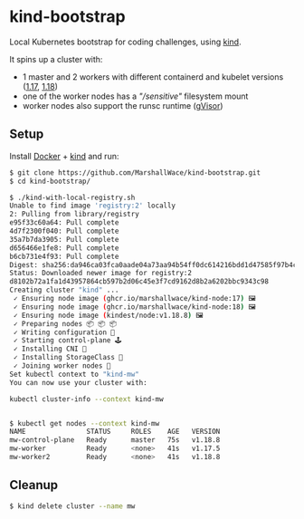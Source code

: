 # kind-bootstrap

Local Kubernetes bootstrap for coding challenges, using [kind](https://kind.sigs.k8s.io/).

It spins up a cluster with:
- 1 master and 2 workers with different containerd and kubelet versions ([1.17](./nodes/Dockerfile.17), [1.18](./nodes/Dockerfile.18))
- one of the worker nodes has a _"/sensitive"_ filesystem mount
- worker nodes also support the runsc runtime ([gVisor](https://gvisor.dev/))

## Setup

Install [Docker](https://docs.docker.com/get-docker/) + [kind](https://github.com/kubernetes-sigs/kind/releases) and run:

```bash
$ git clone https://github.com/MarshallWace/kind-bootstrap.git
$ cd kind-bootstrap/

$ ./kind-with-local-registry.sh
Unable to find image 'registry:2' locally
2: Pulling from library/registry
e95f33c60a64: Pull complete 
4d7f2300f040: Pull complete 
35a7b7da3905: Pull complete 
d656466e1fe8: Pull complete 
b6cb731e4f93: Pull complete 
Digest: sha256:da946ca03fca0aade04a73aa94b54ff0dc614216bdd1d47585f97b4c1bdaa0e2
Status: Downloaded newer image for registry:2
d8102b72a1fa1d43957864cb597b2d06c45e3f7cd9162d8b2a6202bbc9343c98
Creating cluster "kind" ...
 ✓ Ensuring node image (ghcr.io/marshallwace/kind-node:17) 🖼 
 ✓ Ensuring node image (ghcr.io/marshallwace/kind-node:18) 🖼 
 ✓ Ensuring node image (kindest/node:v1.18.8) 🖼 
 ✓ Preparing nodes 📦 📦 📦  
 ✓ Writing configuration 📜 
 ✓ Starting control-plane 🕹️ 
 ✓ Installing CNI 🔌 
 ✓ Installing StorageClass 💾 
 ✓ Joining worker nodes 🚜 
Set kubectl context to "kind-mw"
You can now use your cluster with:

kubectl cluster-info --context kind-mw


$ kubectl get nodes --context kind-mw
NAME               STATUS     ROLES    AGE   VERSION
mw-control-plane   Ready      master   75s   v1.18.8
mw-worker          Ready      <none>   41s   v1.17.5
mw-worker2         Ready      <none>   41s   v1.18.8
```

## Cleanup

```bash
$ kind delete cluster --name mw
```
